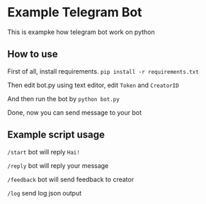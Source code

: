 # Example Telegram Bot
This is exampke how telegram bot work on python

## How to use
First of all, install requirements. `pip install -r requirements.txt`

Then edit bot.py using text editor, edit `Token` and `CreatorID`

And then run the bot by `python bot.py`

Done, now you can send message to your bot

## Example script usage

`/start` bot will reply `Hai!`

`/reply` bot will reply your message

`/feedback` bot will send feedback to creator

`/log` send log json output